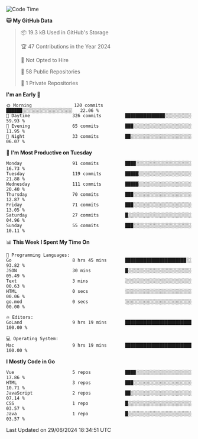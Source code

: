 <!--START_SECTION:waka-->
![Code Time](http://img.shields.io/badge/Code%20Time-1%2C156%20hrs%2012%20mins-blue)

**🐱 My GitHub Data** 

> 📦 19.3 kB Used in GitHub's Storage 
 > 
> 🏆 47 Contributions in the Year 2024
 > 
> 🚫 Not Opted to Hire
 > 
> 📜 58 Public Repositories 
 > 
> 🔑 1 Private Repositories 
 > 
**I'm an Early 🐤** 

```text
🌞 Morning                120 commits         ██████░░░░░░░░░░░░░░░░░░░   22.06 % 
🌆 Daytime                326 commits         ███████████████░░░░░░░░░░   59.93 % 
🌃 Evening                65 commits          ███░░░░░░░░░░░░░░░░░░░░░░   11.95 % 
🌙 Night                  33 commits          ██░░░░░░░░░░░░░░░░░░░░░░░   06.07 % 
```
📅 **I'm Most Productive on Tuesday** 

```text
Monday                   91 commits          ████░░░░░░░░░░░░░░░░░░░░░   16.73 % 
Tuesday                  119 commits         █████░░░░░░░░░░░░░░░░░░░░   21.88 % 
Wednesday                111 commits         █████░░░░░░░░░░░░░░░░░░░░   20.40 % 
Thursday                 70 commits          ███░░░░░░░░░░░░░░░░░░░░░░   12.87 % 
Friday                   71 commits          ███░░░░░░░░░░░░░░░░░░░░░░   13.05 % 
Saturday                 27 commits          █░░░░░░░░░░░░░░░░░░░░░░░░   04.96 % 
Sunday                   55 commits          ███░░░░░░░░░░░░░░░░░░░░░░   10.11 % 
```


📊 **This Week I Spent My Time On** 

```text
💬 Programming Languages: 
Go                       8 hrs 45 mins       ███████████████████████░░   93.82 % 
JSON                     30 mins             █░░░░░░░░░░░░░░░░░░░░░░░░   05.49 % 
Text                     3 mins              ░░░░░░░░░░░░░░░░░░░░░░░░░   00.63 % 
HTML                     0 secs              ░░░░░░░░░░░░░░░░░░░░░░░░░   00.06 % 
go.mod                   0 secs              ░░░░░░░░░░░░░░░░░░░░░░░░░   00.00 % 

🔥 Editors: 
GoLand                   9 hrs 19 mins       █████████████████████████   100.00 % 

💻 Operating System: 
Mac                      9 hrs 19 mins       █████████████████████████   100.00 % 
```

**I Mostly Code in Go** 

```text
Vue                      5 repos             ████░░░░░░░░░░░░░░░░░░░░░   17.86 % 
HTML                     3 repos             ███░░░░░░░░░░░░░░░░░░░░░░   10.71 % 
JavaScript               2 repos             ██░░░░░░░░░░░░░░░░░░░░░░░   07.14 % 
CSS                      1 repo              █░░░░░░░░░░░░░░░░░░░░░░░░   03.57 % 
Java                     1 repo              █░░░░░░░░░░░░░░░░░░░░░░░░   03.57 % 
```




 Last Updated on 29/06/2024 18:34:51 UTC
<!--END_SECTION:waka-->
